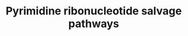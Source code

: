 ---
annotations:
- id: PW:0000863
  parent: classic metabolic pathway
  type: Pathway Ontology
  value: pyrimidine salvage pathway
authors:
- M.Braymer
- MaintBot
- Egonw
- Ddigles
- Mkutmon
- Eweitz
description: 'Pyrimidine nucleotides are essential as components of nucleic acids,
  as substrates for amino acid synthesis and as energy sources, but defects in the
  de novo biosynthesis of pyrimidines are not lethal in S. cerevisiae cells  (CITS:10501935).  This
  is because salvage pathways are able to utilize preformed bases (either from exogenous
  sources or internal turnover sources) for the synthesis of pyrimidines (CITS:2189783).
  If the required substrates are available, salvage pathways are preferred over de
  novo synthesis pathways for pyrimidine biosynthesis (CITS:12111094).  The salvage
  pathways of pyrimidine ribonucleotides consist of 1) importing exogenous bases into
  the cell, and 2) the interconversion of various bases (CITS:2189783)(CITS:12111094).
  Three proteins are involved in the import of exogenous bases used by the salvage
  pathway for pyrimidine ribonucleotide biosynthesis. Uracil enters the cell via the
  Fur4p uracil permease (CITS:6290876)(CITS:3276521), cytosine enters the cell via
  the Fcy2p purine-cytosine transporter (CITS:6387700)(CITS:2191181), and uridine
  enters the cell via the Fui1p uridine permease (CITS:9485596).  As with many of
  the metabolic pathways of S. cerevisiae, the pathways for the salvage of pyrimidine
  ribonucleotides are under both transcriptional and post-transcriptional catabolite
  repression at a variety of points  (CITS:10074071)(CITS:11125145)(CITS:12111094)(CITS:12570998)(CITS:12791685)(CITS:1429716)(CITS:14657252).  This
  pathway is of biomedical interest because cytosine deaminase (Fcy1p) is not found
  in mammals (CITS:12637534) and is capable of catalyzing the deamination of the prodrug
  5-fluorocytosine (5FC) to form the anticancer drug 5-fluorouracil (5FU) (CITS:15823054).
  Expression of Fcy1p in tumor cells increases their sensitivity to 5FC, and expression
  of Fur1p increases tumor cell sensitivity to 5FU (CITS:10919655). Tumor cells expressing
  a novel chimeric protein, produced from a gene containing the FCY1 and FUR1 coding
  sequences fused in frame, display significantly increased sensitivity to 5-FC suggesting
  that this novel suicide gene may constitute an original and potent candidate therapeutic
  gene for cancer gene therapy (CITS:10919655).   SOURCE: SGD pathways, http://pathway.yeastgenome.org/server.html'
last-edited: 2021-05-20
organisms:
- Saccharomyces cerevisiae
redirect_from:
- /index.php/Pathway:WP95
- /instance/WP95
- /instance/WP95_r117335
revision: r117335
schema-jsonld:
- '@context': https://schema.org/
  '@id': https://wikipathways.github.io/pathways/WP95.html
  '@type': Dataset
  creator:
    '@type': Organization
    name: WikiPathways
  description: 'Pyrimidine nucleotides are essential as components of nucleic acids,
    as substrates for amino acid synthesis and as energy sources, but defects in the
    de novo biosynthesis of pyrimidines are not lethal in S. cerevisiae cells  (CITS:10501935).  This
    is because salvage pathways are able to utilize preformed bases (either from exogenous
    sources or internal turnover sources) for the synthesis of pyrimidines (CITS:2189783).
    If the required substrates are available, salvage pathways are preferred over
    de novo synthesis pathways for pyrimidine biosynthesis (CITS:12111094).  The salvage
    pathways of pyrimidine ribonucleotides consist of 1) importing exogenous bases
    into the cell, and 2) the interconversion of various bases (CITS:2189783)(CITS:12111094).
    Three proteins are involved in the import of exogenous bases used by the salvage
    pathway for pyrimidine ribonucleotide biosynthesis. Uracil enters the cell via
    the Fur4p uracil permease (CITS:6290876)(CITS:3276521), cytosine enters the cell
    via the Fcy2p purine-cytosine transporter (CITS:6387700)(CITS:2191181), and uridine
    enters the cell via the Fui1p uridine permease (CITS:9485596).  As with many of
    the metabolic pathways of S. cerevisiae, the pathways for the salvage of pyrimidine
    ribonucleotides are under both transcriptional and post-transcriptional catabolite
    repression at a variety of points  (CITS:10074071)(CITS:11125145)(CITS:12111094)(CITS:12570998)(CITS:12791685)(CITS:1429716)(CITS:14657252).  This
    pathway is of biomedical interest because cytosine deaminase (Fcy1p) is not found
    in mammals (CITS:12637534) and is capable of catalyzing the deamination of the
    prodrug 5-fluorocytosine (5FC) to form the anticancer drug 5-fluorouracil (5FU)
    (CITS:15823054). Expression of Fcy1p in tumor cells increases their sensitivity
    to 5FC, and expression of Fur1p increases tumor cell sensitivity to 5FU (CITS:10919655).
    Tumor cells expressing a novel chimeric protein, produced from a gene containing
    the FCY1 and FUR1 coding sequences fused in frame, display significantly increased
    sensitivity to 5-FC suggesting that this novel suicide gene may constitute an
    original and potent candidate therapeutic gene for cancer gene therapy (CITS:10919655).   SOURCE:
    SGD pathways, http://pathway.yeastgenome.org/server.html'
  keywords:
  - ADP
  - ATP
  - CDD1
  - CDP
  - FCY1
  - FUR1
  - GDP
  - GTP
  - PRPP
  - URH1
  - URK1
  - YNK1
  - cytidine
  - cytosine
  - pyrophosphate
  - ribose
  - uracil
  - uridine
  license: CC0
  name: Pyrimidine ribonucleotide salvage pathways
seo: CreativeWork
title: Pyrimidine ribonucleotide salvage pathways
wpid: WP95
---